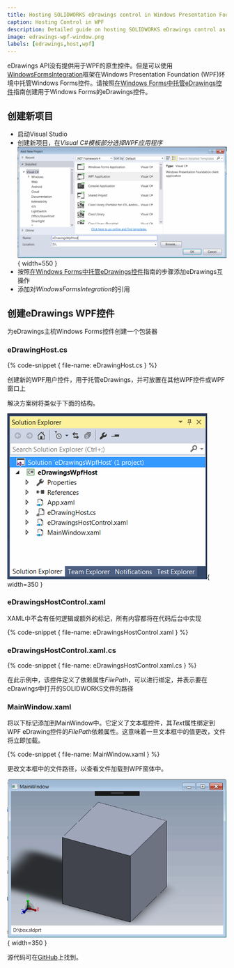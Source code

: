 ```yaml
---
title: Hosting SOLIDWORKS eDrawings control in Windows Presentation Foundation (WPF)
caption: Hosting Control in WPF
description: Detailed guide on hosting SOLIDWORKS eDrawings control as WPF User Control in Windows Presentation Foundation (WPF)
image: edrawings-wpf-window.png
labels: [edrawings,host,wpf]
---
```

eDrawings API没有提供用于WPF的原生控件。但是可以使用[WindowsFormsIntegration](https://docs.microsoft.com/zh-cn/dotnet/api/system.windows.forms.integration)框架在Windows Presentation Foundation (WPF)环境中托管Windows Forms控件。请按照[在Windows Forms中托管eDrawings控件](/edrawings-api/gettings-started/winforms/)指南创建用于Windows Forms的eDrawings控件。

## 创建新项目

* 启动Visual Studio
* 创建新项目，在*Visual C#*模板部分选择*WPF应用程序*
![创建WPF应用程序](visual-studio-new-wpf-project.png){ width=550 }
* 按照[在Windows Forms中托管eDrawings控件](/edrawings-api/gettings-started/winforms/)指南的步骤添加eDrawings互操作
* 添加对*WindowsFormsIntegration*的引用

## 创建eDrawings WPF控件

为eDrawings主机Windows Forms控件创建一个包装器

### eDrawingHost.cs

{% code-snippet { file-name: eDrawingHost.cs } %}

创建新的WPF用户控件，用于托管eDrawings，并可放置在其他WPF控件或WPF窗口上

解决方案树将类似于下面的结构。

![eDrawings WPF解决方案树](visual-studio-solution-tree.png){ width=350 }

### eDrawingsHostControl.xaml

XAML中不会有任何逻辑或额外的标记，所有内容都将在代码后台中实现

{% code-snippet { file-name: eDrawingsHostControl.xaml } %}

### eDrawingsHostControl.xaml.cs

{% code-snippet { file-name: eDrawingsHostControl.xaml.cs } %}

在此示例中，该控件定义了依赖属性*FilePath*，可以进行绑定，并表示要在eDrawings中打开的SOLIDWORKS文件的路径

### MainWindow.xaml

将以下标记添加到MainWindow中。它定义了文本框控件，其*Text*属性绑定到WPF eDrawing控件的*FilePath*依赖属性。这意味着一旦文本框中的值更改，文件将立即加载。

{% code-snippet { file-name: MainWindow.xaml } %}

更改文本框中的文件路径，以查看文件加载到WPF窗体中。

![SOLIDWORKS文件加载到WPF eDrawings控件中](edrawings-wpf-window.png){ width=350 }

源代码可在[GitHub](https://github.com/codestackdev/solidworks-api-examples/tree/master/edrawings-api/eDrawingsWpfHost)上找到。